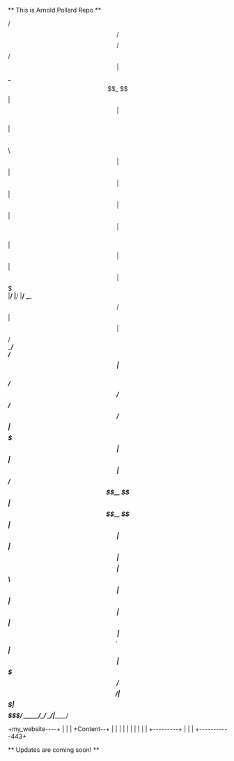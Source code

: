 ** This is Arnold Pollard Repo **

                                  
                                  
 /$$$$$$/$$$$  /$$   /$$          
| $$_  $$_  $$| $$  | $$          
| $$ \ $$ \ $$| $$  | $$          
| $$ | $$ | $$| $$  | $$          
| $$ | $$ | $$|  $$$$$$$          
|__/ |__/ |__/ \____  $$
               /$$  | $$          
              |  $$$$$$/          
               \______/           
                         /$$      
                        | $$      
 /$$  /$$  /$$  /$$$$$$ | $$$$$$$ 
| $$ | $$ | $$ /$$__  $$| $$__  $$
| $$ | $$ | $$| $$$$$$$$| $$  \ $$
| $$ | $$ | $$| $$_____/| $$  | $$
|  $$$$$/$$$$/|  $$$$$$$| $$$$$$$/
 \_____/\___/  \_______/|_______/ 
                                  
                                  
+my_website----+
|              |
|  +Content--+ |
|  |         | |
|  |         | |
|  +---------+ |
|              |
+-----------443+

** Updates are coming soon! **
